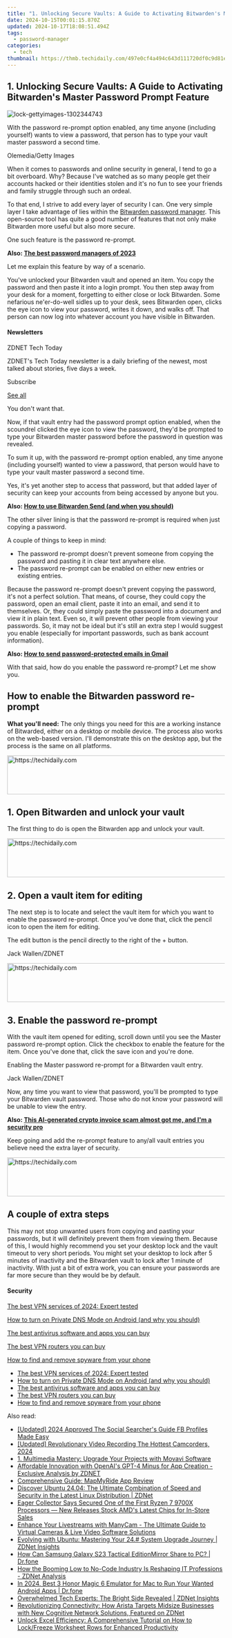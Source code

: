 ```yaml
---
title: "1. Unlocking Secure Vaults: A Guide to Activating Bitwarden's Master Password Prompt Feature"
date: 2024-10-15T00:01:15.870Z
updated: 2024-10-17T18:08:51.494Z
tags:
  - password-manager
categories:
  - tech
thumbnail: https://thmb.techidaily.com/497e0cf4a494c643d111720df0c9d81e356ffb4889a6eb2b11c281fd2cb5d878.jpg
---
```


## 1. Unlocking Secure Vaults: A Guide to Activating Bitwarden's Master Password Prompt Feature

![lock-gettyimages-1302344743](https://www.zdnet.com/a/img/resize/f973d60299504c502b140483479fc892a75779cb/2023/08/23/09ee824b-1a21-4dda-aa4e-b636896a75fe/lock-gettyimages-1302344743.jpg?auto=webp&width=1280)

With the password re-prompt option enabled, any time anyone (including yourself) wants to view a password, that person has to type your vault master password a second time.

Olemedia/Getty Images

When it comes to passwords and online security in general, I tend to go a bit overboard. Why? Because I've watched as so many people get their accounts hacked or their identities stolen and it's no fun to see your friends and family struggle through such an ordeal.

To that end, I strive to add every layer of security I can. One very simple layer I take advantage of lies within the [Bitwarden password manager](https://bitwarden.com/). This open-source tool has quite a good number of features that not only make Bitwarden more useful but also more secure.

One such feature is the password re-prompt. 

**Also: [The best password managers of 2023](https://www.zdnet.com/article/best-password-manager/)**

Let me explain this feature by way of a scenario. 

You've unlocked your Bitwarden vault and opened an item. You copy the password and then paste it into a login prompt. You then step away from your desk for a moment, forgetting to either close or lock Bitwarden. Some nefarious ne'er-do-well sidles up to your desk, sees Bitwarden open, clicks the eye icon to view your password, writes it down, and walks off. That person can now log into whatever account you have visible in Bitwarden.

#### Newsletters

ZDNET Tech Today

ZDNET's Tech Today newsletter is a daily briefing of the newest, most talked about stories, five days a week.

 Subscribe

[See all](https://www.zdnet.com/newsletters/)

You don't want that.

Now, if that vault entry had the password prompt option enabled, when the scoundrel clicked the eye icon to view the password, they'd be prompted to type your Bitwarden master password before the password in question was revealed.

To sum it up, with the password re-prompt option enabled, any time anyone (including yourself) wanted to view a password, that person would have to type your vault master password a second time.

Yes, it's yet another step to access that password, but that added layer of security can keep your accounts from being accessed by anyone but you.

**Also: [How to use Bitwarden Send (and when you should)](https://www.zdnet.com/article/how-to-use-bitwarden-send-and-when-you-should/)**

The other silver lining is that the password re-prompt is required when just copying a password. 

A couple of things to keep in mind:

* The password re-prompt doesn't prevent someone from copying the password and pasting it in clear text anywhere else.
* The password re-prompt can be enabled on either new entries or existing entries.

Because the password re-prompt doesn't prevent copying the password, it's not a perfect solution. That means, of course, they could copy the password, open an email client, paste it into an email, and send it to themselves. Or, they could simply paste the password into a document and view it in plain text. Even so, it will prevent other people from viewing your passwords. So, it may not be ideal but it's still an extra step I would suggest you enable (especially for important passwords, such as bank account information).

**Also: [How to send password-protected emails in Gmail](https://www.zdnet.com/article/how-to-send-password-protected-emails-in-gmail/)**

With that said, how do you enable the password re-prompt? Let me show you.

## How to enable the Bitwarden password re-prompt

**What you'll need:** The only things you need for this are a working instance of Bitwarded, either on a desktop or mobile device. The process also works on the web-based version. I'll demonstrate this on the desktop app, but the process is the same on all platforms.

<!-- affiliate ads begin -->
<a href="https://ephamedtechinc.pxf.io/c/5597632/2137221/26400" target="_top" id="2137221">
  <img src="//a.impactradius-go.com/display-ad/26400-2137221" border="0" alt="https://techidaily.com" width="728" height="90"/>
</a>
<img height="0" width="0" src="https://ephamedtechinc.pxf.io/i/5597632/2137221/26400" style="position:absolute;visibility:hidden;" border="0" />
<!-- affiliate ads end -->

## 1\. Open Bitwarden and unlock your vault

The first thing to do is open the Bitwarden app and unlock your vault.

<!-- affiliate ads begin -->
<a href="https://arkmc.pxf.io/c/5597632/352555/5172" target="_top" id="352555">
  <img src="//a.impactradius-go.com/display-ad/5172-352555" border="0" alt="https://techidaily.com" width="720" height="90"/>
</a>
<img height="0" width="0" src="https://arkmc.pxf.io/i/5597632/352555/5172" style="position:absolute;visibility:hidden;" border="0" />
<!-- affiliate ads end -->

## 2\. Open a vault item for editing

The next step is to locate and select the vault item for which you want to enable the password re-prompt. Once you've done that, click the pencil icon to open the item for editing.

The edit button is the pencil directly to the right of the + button.

Jack Wallen/ZDNET

<!-- affiliate ads begin -->
<a href="https://appsumo.8odi.net/c/5597632/2144309/7443" target="_top" id="2144309">
  <img src="//a.impactradius-go.com/display-ad/7443-2144309" border="0" alt="https://techidaily.com" width="728" height="90"/>
</a>
<img height="0" width="0" src="https://appsumo.8odi.net/i/5597632/2144309/7443" style="position:absolute;visibility:hidden;" border="0" />
<!-- affiliate ads end -->

## 3\. Enable the password re-prompt

With the vault item opened for editing, scroll down until you see the Master password re-prompt option. Click the checkbox to enable the feature for the item. Once you've done that, click the save icon and you're done.

Enabling the Master password re-prompt for a Bitwarden vault entry.

Jack Wallen/ZDNET

Now, any time you want to view that password, you'll be prompted to type your Bitwarden vault password. Those who do not know your password will be unable to view the entry. 

**Also: [This AI-generated crypto invoice scam almost got me, and I'm a security pro](https://www.zdnet.com/article/this-ai-generated-crypto-invoice-scam-almost-got-me-and-im-a-security-pro/)**

Keep going and add the re-prompt feature to any/all vault entries you believe need the extra layer of security. 

<!-- affiliate ads begin -->
<a href="https://appsumo.8odi.net/c/5597632/2094477/7443" target="_top" id="2094477">
  <img src="//a.impactradius-go.com/display-ad/7443-2094477" border="0" alt="https://techidaily.com" width="728" height="90"/>
</a>
<img height="0" width="0" src="https://appsumo.8odi.net/i/5597632/2094477/7443" style="position:absolute;visibility:hidden;" border="0" />
<!-- affiliate ads end -->

## A couple of extra steps

This may not stop unwanted users from copying and pasting your passwords, but it will definitely prevent them from viewing them. Because of this, I would highly recommend you set your desktop lock and the vault timeout to very short periods. You might set your desktop to lock after 5 minutes of inactivity and the Bitwarden vault to lock after 1 minute of inactivity. With just a bit of extra work, you can ensure your passwords are far more secure than they would be by default.

#### Security

[The best VPN services of 2024: Expert tested](https://www.zdnet.com/article/best-vpn/ "The best VPN services of 2024: Expert tested")

[How to turn on Private DNS Mode on Android (and why you should)](https://www.zdnet.com/article/how-to-turn-on-private-dns-mode-on-android-and-why-you-should/ "How to turn on Private DNS Mode on Android (and why you should)")

[The best antivirus software and apps you can buy](https://www.zdnet.com/article/best-antivirus/ "The best antivirus software and apps you can buy")

[The best VPN routers you can buy](https://www.zdnet.com/article/best-vpn-router/ "The best VPN routers you can buy")

[How to find and remove spyware from your phone](https://www.zdnet.com/article/how-to-find-and-remove-spyware-from-your-phone/ "How to find and remove spyware from your phone")

* [The best VPN services of 2024: Expert tested](https://www.zdnet.com/article/best-vpn/ "The best VPN services of 2024: Expert tested")
* [How to turn on Private DNS Mode on Android (and why you should)](https://www.zdnet.com/article/how-to-turn-on-private-dns-mode-on-android-and-why-you-should/ "How to turn on Private DNS Mode on Android (and why you should)")
* [The best antivirus software and apps you can buy](https://www.zdnet.com/article/best-antivirus/ "The best antivirus software and apps you can buy")
* [The best VPN routers you can buy](https://www.zdnet.com/article/best-vpn-router/ "The best VPN routers you can buy")
* [How to find and remove spyware from your phone](https://www.zdnet.com/article/how-to-find-and-remove-spyware-from-your-phone/ "How to find and remove spyware from your phone")

<ins class="adsbygoogle"
     style="display:block"
     data-ad-format="autorelaxed"
     data-ad-client="ca-pub-7571918770474297"
     data-ad-slot="1223367746"></ins>

<ins class="adsbygoogle"
     style="display:block"
     data-ad-client="ca-pub-7571918770474297"
     data-ad-slot="8358498916"
     data-ad-format="auto"
     data-full-width-responsive="true"></ins>

<span class="atpl-alsoreadstyle">Also read:</span>
<div><ul>
<li><a href="https://facebook-clips.techidaily.com/updated-2024-approved-the-social-searchers-guide-fb-profiles-made-easy/"><u>[Updated] 2024 Approved The Social Searcher's Guide FB Profiles Made Easy</u></a></li>
<li><a href="https://extra-support.techidaily.com/updated-revolutionary-video-recording-the-hottest-camcorders-2024/"><u>[Updated] Revolutionary Video Recording The Hottest Camcorders, 2024</u></a></li>
<li><a href="https://win-howtos.techidaily.com/1-multimedia-mastery-upgrade-your-projects-with-movavi-software/"><u>1. Multimedia Mastery: Upgrade Your Projects with Movavi Software</u></a></li>
<li><a href="https://app-tips.techidaily.com/affordable-innovation-with-openais-gpt-4-minus-for-app-creation-exclusive-analysis-by-zdnet/"><u>Affordable Innovation with OpenAI's GPT-4 Minus for App Creation - Exclusive Analysis by ZDNET</u></a></li>
<li><a href="https://buynow-info.techidaily.com/comprehensive-guide-mapmyride-app-review/"><u>Comprehensive Guide: MapMyRide App Review</u></a></li>
<li><a href="https://app-tips.techidaily.com/discover-ubuntu-2404-the-ultimate-combination-of-speed-and-security-in-the-latest-linux-distribution-zdnet/"><u>Discover Ubuntu 24.04: The Ultimate Combination of Speed and Security in the Latest Linux Distribution | ZDNet</u></a></li>
<li><a href="https://hardware-tips.techidaily.com/eager-collector-says-secured-one-of-the-first-ryzen-7-9700x-processors-new-releases-stock-amds-latest-chips-for-in-store-sales/"><u>Eager Collector Says Secured One of the First Ryzen 7 9700X Processors — New Releases Stock AMD's Latest Chips for In-Store Sales</u></a></li>
<li><a href="https://tech-revival.techidaily.com/enhance-your-livestreams-with-manycam-the-ultimate-guide-to-virtual-cameras-and-live-video-software-solutions/"><u>Enhance Your Livestreams with ManyCam - The Ultimate Guide to Virtual Cameras & Live Video Software Solutions</u></a></li>
<li><a href="https://app-tips.techidaily.com/evolving-with-ubuntu-mastering-your-24-system-upgrade-journey-zdnet-insights/"><u>Evolving with Ubuntu: Mastering Your 24.# System Upgrade Journey | ZDNet Insights</u></a></li>
<li><a href="https://screen-mirror.techidaily.com/how-can-samsung-galaxy-s23-tactical-editionmirror-share-to-pc-drfone-by-drfone-android/"><u>How Can Samsung Galaxy S23 Tactical EditionMirror Share to PC? | Dr.fone</u></a></li>
<li><a href="https://app-tips.techidaily.com/how-the-booming-low-to-no-code-industry-is-reshaping-it-professions-zdnet-analysis/"><u>How the Booming Low to No-Code Industry Is Reshaping IT Professions - ZDNet Analysis</u></a></li>
<li><a href="https://screen-mirror.techidaily.com/in-2024-best-3-honor-magic-6-emulator-for-mac-to-run-your-wanted-android-apps-drfone-by-drfone-android/"><u>In 2024, Best 3 Honor Magic 6 Emulator for Mac to Run Your Wanted Android Apps | Dr.fone</u></a></li>
<li><a href="https://app-tips.techidaily.com/overwhelmed-tech-experts-the-bright-side-revealed-zdnet-insights/"><u>Overwhelmed Tech Experts: The Bright Side Revealed | ZDNet Insights</u></a></li>
<li><a href="https://app-tips.techidaily.com/revolutionizing-connectivity-how-arista-targets-midsize-businesses-with-new-cognitive-network-solutions-featured-on-zdnet/"><u>Revolutionizing Connectivity: How Arista Targets Midsize Businesses with New Cognitive Network Solutions, Featured on ZDNet</u></a></li>
<li><a href="https://app-tips.techidaily.com/unlock-excel-efficiency-a-comprehensive-tutorial-on-how-to-lockfreeze-worksheet-rows-for-enhanced-productivity/"><u>Unlock Excel Efficiency: A Comprehensive Tutorial on How to Lock/Freeze Worksheet Rows for Enhanced Productivity</u></a></li>
</ul></div>


